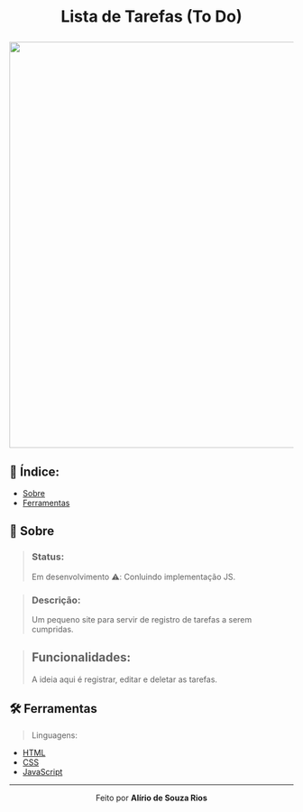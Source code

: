 <!-- HEADER -->
<h1 align="center">
    <p>Lista de Tarefas (To Do)</p> 
    <img src="" width="720px"> 
</h1>

<!-- INDEX -->
<h2>📇 Índice:</h2>

- [Sobre](#-sobre)
- [Ferramentas](#%EF%B8%8F-ferramentas)

<!-- INFO -->
<h2>📝 Sobre</h2>

> ### Status:
> Em desenvolvimento ⚠️: Conluindo implementação JS.

> ### Descrição:
> Um pequeno site para servir de registro de tarefas a serem cumpridas.

> ## Funcionalidades:
> A ideia aqui é registrar, editar e deletar as tarefas.

<!-- TOOLS -->
<h2>🛠️ Ferramentas</h2>

> Linguagens:

- [HTML](https://developer.mozilla.org/pt-BR/docs/Web/HTML)
- [CSS](https://developer.mozilla.org/en-US/docs/Web/CSS)
- [JavaScript](https://www.ecma-international.org)

<hr>

<!-- DONE BY -->
<p align="center">Feito por <strong>Alírio de Souza Rios</strong><br><br></p>
